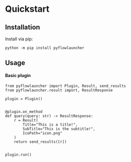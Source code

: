 # Quickstart

## Installation

Install via pip:
```
python -m pip install pyflowlauncher
```

## Usage

#### Basic plugin
```
from pyflowlauncher import Plugin, Result, send_results
from pyflowlauncher.result import, ResultResponse

plugin = Plugin()


@plugin.on_method
def query(query: str) -> ResultResponse:
    r = Result(
        Title="This is a title!",
        SubTitle="This is the subtitle!",
        IcoPath="icon.png"
    )
    return send_results([r])


plugin.run()
```